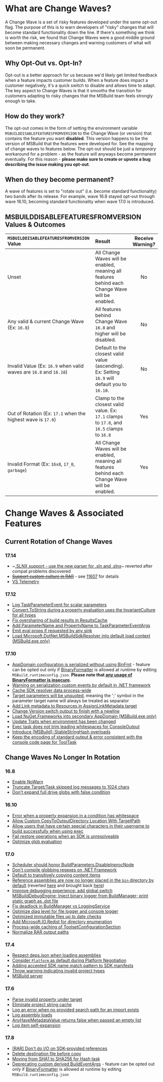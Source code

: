 # What are Change Waves?
A Change Wave is a set of risky features developed under the same opt-out flag. The purpose of this is to warn developers of "risky" changes that will become standard functionality down the line. If there's something we think is worth the risk, we found that Change Waves were a good middle ground between making necessary changes and warning customers of what will soon be permanent.

## Why Opt-Out vs. Opt-In?
Opt-out is a better approach for us because we'd likely get limited feedback when a feature impacts customer builds. When a feature does impact a customer negatively, it's a quick switch to disable and allows time to adapt. The key aspect to Change Waves is that it smooths the transition for customers adapting to risky changes that the MSBuild team feels strongly enough to take.

## How do they work?
The opt-out comes in the form of setting the environment variable `MSBUILDDISABLEFEATURESFROMVERSION` to the Change Wave (or version) that contains the feature you want **disabled**. This version happens to be the version of MSBuild that the features were developed for. See the mapping of change waves to features below.
The opt-out should be just a *temporary* workaround for a problem - as the feature will anyways become permanent eventually. For this reason - **please make sure to create or upvote a bug describing the issue making you opt-out**.

## When do they become permanent?
A wave of features is set to "rotate out" (i.e. become standard functionality) two bands after its release. For example, wave 16.8 stayed opt-out through wave 16.10, becoming standard functionality when wave 17.0 is introduced.

## MSBUILDDISABLEFEATURESFROMVERSION Values & Outcomes
| `MSBUILDDISABLEFEATURESFROMVERSION` Value                         | Result        | Receive Warning? |
| :-------------                                                    | :----------   | :----------: |
| Unset                                                             | All Change Waves will be enabled, meaning all features behind each Change Wave will be enabled.               | No   |
| Any valid & current Change Wave (Ex: `16.8`)                      | All features behind Change Wave `16.8` and higher will be disabled.                                           | No   |
| Invalid Value (Ex: `16.9` when valid waves are `16.8` and `16.10`)| Default to the closest valid value (ascending). Ex: Setting `16.9` will default you to `16.10`.               | No   |
| Out of Rotation (Ex: `17.1` when the highest wave is `17.0`)      | Clamp to the closest valid value. Ex: `17.1` clamps to `17.0`, and `16.5` clamps to `16.8`                    | Yes  |
| Invalid Format (Ex: `16x8`, `17_0`, `garbage`)                    | All Change Waves will be enabled, meaning all features behind each Change Wave will be enabled.               | Yes  |

# Change Waves & Associated Features

## Current Rotation of Change Waves

### 17.14
- ~[.SLNX support - use the new parser for .sln and .slnx](https://github.com/dotnet/msbuild/pull/10836)~ reverted after compat problems discovered
- ~~[Support custom culture in RAR](https://github.com/dotnet/msbuild/pull/11000)~~ - see [11607](https://github.com/dotnet/msbuild/pull/11607) for details
- [VS Telemetry](https://github.com/dotnet/msbuild/pull/11255)

### 17.12
- [Log TaskParameterEvent for scalar parameters](https://github.com/dotnet/msbuild/pull/9908)
- [Convert.ToString during a property evaluation uses the InvariantCulture for all types](https://github.com/dotnet/msbuild/pull/9874)
- [Fix oversharing of build results in ResultsCache](https://github.com/dotnet/msbuild/pull/9987)
- [Add ParameterName and PropertyName to TaskParameterEventArgs](https://github.com/dotnet/msbuild/pull/10130)
- [Emit eval props if requested by any sink](https://github.com/dotnet/msbuild/pull/10243)
- [Load Microsoft.DotNet.MSBuildSdkResolver into default load context (MSBuild.exe only)](https://github.com/dotnet/msbuild/pull/10603)

### 17.10
- [AppDomain configuration is serialized without using BinFmt](https://github.com/dotnet/msbuild/pull/9320) - feature can be opted out only if [BinaryFormatter](https://learn.microsoft.com/en-us/dotnet/api/system.runtime.serialization.formatters.binary.binaryformatter) is allowed at runtime by editing `MSBuild.runtimeconfig.json`. **Please note that [any usage of BinaryFormatter is insecure](https://learn.microsoft.com/dotnet/standard/serialization/binaryformatter-security-guide).**
- [Warning on serialization custom events by default in .NET framework](https://github.com/dotnet/msbuild/pull/9318)
- [Cache SDK resolver data process-wide](https://github.com/dotnet/msbuild/pull/9335)
- [Target parameters will be unquoted](https://github.com/dotnet/msbuild/pull/9452), meaning  the ';' symbol in the parameter target name will always be treated as separator
- [Add Link metadata to Resources in AssignLinkMetadata target](https://github.com/dotnet/msbuild/pull/9464)
- [Change Version switch output to finish with a newline](https://github.com/dotnet/msbuild/pull/9485)
- [Load NuGet.Frameworks into secondary AppDomain (MSBuild.exe only)](https://github.com/dotnet/msbuild/pull/9446)
- [Update Traits when environment has been changed](https://github.com/dotnet/msbuild/pull/9655)
- [Exec task does not trim leading whitespaces for ConsoleOutput](https://github.com/dotnet/msbuild/pull/9722)
- [Introduce [MSBuild]::StableStringHash overloads](https://github.com/dotnet/msbuild/issues/9519)
- [Keep the encoding of standard output & error consistent with the console code page for ToolTask](https://github.com/dotnet/msbuild/pull/9539)

## Change Waves No Longer In Rotation
### 16.8
- [Enable NoWarn](https://github.com/dotnet/msbuild/pull/5671)
- [Truncate Target/Task skipped log messages to 1024 chars](https://github.com/dotnet/msbuild/pull/5553)
- [Don't expand full drive globs with false condition](https://github.com/dotnet/msbuild/pull/5669)

### 16.10
- [Error when a property expansion in a condition has whitespace](https://github.com/dotnet/msbuild/pull/5672)
- [Allow Custom CopyToOutputDirectory Location With TargetPath](https://github.com/dotnet/msbuild/pull/6237)
- [Allow users that have certain special characters in their username to build successfully when using exec](https://github.com/dotnet/msbuild/pull/6223)
- [Fail restore operations when an SDK is unresolveable](https://github.com/dotnet/msbuild/pull/6430)
- [Optimize glob evaluation](https://github.com/dotnet/msbuild/pull/6151)

### 17.0
- [Scheduler should honor BuildParameters.DisableInprocNode](https://github.com/dotnet/msbuild/pull/6400)
- [Don't compile globbing regexes on .NET Framework](https://github.com/dotnet/msbuild/pull/6632)
- [Default to transitively copying content items](https://github.com/dotnet/msbuild/pull/6622)
- [Reference assemblies are now no longer placed in the `bin` directory by default](https://github.com/dotnet/msbuild/pull/6560) (reverted [here](https://github.com/dotnet/msbuild/pull/6718) and brought back [here](https://github.com/dotnet/msbuild/pull/7075))
- [Improve debugging experience: add global switch MSBuildDebugEngine; Inject binary logger from BuildManager; print static graph as .dot file](https://github.com/dotnet/msbuild/pull/6639)
- [Fix deadlock in BuildManager vs LoggingService](https://github.com/dotnet/msbuild/pull/6837)
- [Optimize diag level for file logger and console logger](https://github.com/dotnet/msbuild/pull/7026)
- [Optimized immutable files up to date checks](https://github.com/dotnet/msbuild/pull/6974)
- [Add Microsoft.IO.Redist for directory enumeration](https://github.com/dotnet/msbuild/pull/6771)
- [Process-wide caching of ToolsetConfigurationSection](https://github.com/dotnet/msbuild/pull/6832)
- [Normalize RAR output paths](https://github.com/dotnet/msbuild/pull/6533)

### 17.4

- [Respect deps.json when loading assemblies](https://github.com/dotnet/msbuild/pull/7520)
- [Consider `Platform` as default during Platform Negotiation](https://github.com/dotnet/msbuild/pull/7511)
- [Adding accepted SDK name match pattern to SDK manifests](https://github.com/dotnet/msbuild/pull/7597)
- [Throw warning indicating invalid project types](https://github.com/dotnet/msbuild/pull/7708)
- [MSBuild server](https://github.com/dotnet/msbuild/pull/7634)

### 17.6

- [Parse invalid property under target](https://github.com/dotnet/msbuild/pull/8190)
- [Eliminate project string cache](https://github.com/dotnet/msbuild/pull/7965)
- [Log an error when no provided search path for an import exists](https://github.com/dotnet/msbuild/pull/8095)
- [Log assembly loads](https://github.com/dotnet/msbuild/pull/8316)
- [AnyHaveMetadataValue returns false when passed an empty list](https://github.com/dotnet/msbuild/pull/8603)
- [Log item self-expansion](https://github.com/dotnet/msbuild/pull/8581)

### 17.8

- [[RAR] Don't do I/O on SDK-provided references](https://github.com/dotnet/msbuild/pull/8688)
- [Delete destination file before copy](https://github.com/dotnet/msbuild/pull/8685)
- [Moving from SHA1 to SHA256 for Hash task](https://github.com/dotnet/msbuild/pull/8812)
- [Deprecating custom derived BuildEventArgs](https://github.com/dotnet/msbuild/pull/8917) - feature can be opted out only if [BinaryFormatter](https://learn.microsoft.com/dotnet/api/system.runtime.serialization.formatters.binary.binaryformatter) is allowed at runtime by editing `MSBuild.runtimeconfig.json`
